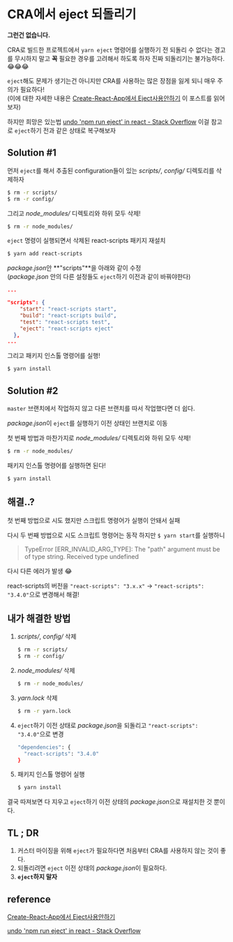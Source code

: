 # CRA에서 eject 되돌리기

**그런건 없습니다.**

CRA로 빌드한 프로젝트에서 `yarn eject` 명령어를 실행하기 전 되돌리 수 없다는 경고를 무시하지 말고 **꼭** 필요한 경우를 고려해서 하도록 하자 진짜 되돌리기는 불가능하다. 😂😂😂

`eject`해도 문제가 생기는건 아니지만 CRA를 사용하는 많은 장점을 잃게 되니 매우 주의가 필요하다!  
(이에 대한 자세한 내용은 [Create-React-App에서 Eject사용안하기](https://medium.com/@jsh901220/create-react-app에서-eject사용안하기-customize-cra-react-app-rewired-10a83522ace0) 이 포스트를 읽어보자)

하지만 희망은 있는법 [undo 'npm run eject' in react - Stack Overflow](https://stackoverflow.com/questions/51454729/undo-npm-run-eject-in-react) 이걸 참고로 `eject`하기 전과 같은 상태로 복구해보자

## Solution #1

먼저 `eject`를 해서 추출된 configuration들이 있는 *scripts/*, *config/* 디렉토리를 삭제하자

```sh
$ rm -r scripts/
$ rm -r config/
```

그리고 *node_modules/* 디렉토리와 하위 모두 삭제!

```sh
$ rm -r node_modules/
```

`eject` 명령이 실행되면서 삭제된 react-scripts 패키지 재설치

```sh
$ yarn add react-scripts
```

*package.json*안 **"scripts"**을 아래와 같이 수정  
(*package.json* 안의 다른 설정들도 `eject`하기 이전과 같이 바꿔야한다)

```json
...

"scripts": {
    "start": "react-scripts start",
    "build": "react-scripts build",
    "test": "react-scripts test",
    "eject": "react-scripts eject"
  },
...
```

그리고 패키지 인스톨 명령어를 실행!

```sh
$ yarn install
```



## Solution #2

`master` 브랜치에서 작업하지 않고 다른 브랜치를 따서 작업했다면 더 쉽다. 

*package.json*이 `eject`를 실행하기 이전 상태인 브랜치로 이동

첫 번째 방법과 마찬가지로 *node_modules/* 디렉토리와 하위 모두 삭제!

```sh
$ rm -r node_modules/
```

패키지 인스톨 명령어를 실행하면 된다!

```sh
$ yarn install
```



## 해결..?

첫 번째 방법으로 시도 했지만 스크립트 명령어가 실행이 안돼서 실패

다시 두 번째 방법으로 시도 스크립트 명령어는 동작 하지만 `$ yarn start`를 실행하니

> TypeError [ERR_INVALID_ARG_TYPE]: The "path" argument must be of type string. Received type undefined

다시 다른 에러가 발생 😂

react-scripts의 버전을 `"react-scripts": "3.x.x"` → `"react-scripts": "3.4.0"`으로 변경해서 해결!



## 내가 해결한 방법

1. *scripts/*, *config/* 삭제

   ```sh
   $ rm -r scripts/
   $ rm -r config/
   ```

2. *node_modules/* 삭제

   ```sh
   $ rm -r node_modules/
   ```

3. *yarn.lock* 삭제

   ```sh
   $ rm -r yarn.lock
   ```

4. `eject`하기 이전 상태로 *package.json*을 되돌리고 `"react-scripts": "3.4.0"`으로 변경

   ```sh
   "dependencies": {
     "react-scripts": "3.4.0"
   }
   ```

5. 패키지 인스톨 명령어 실행

   ```sh
   $ yarn install
   ```

결국 따져보면 다 지우고 `eject`하기 이전 상태의 *package.json*으로 재설치한 것 뿐이다.



## TL ; DR

1. 커스터 마이징을 위해 `eject`가 필요하다면 처음부터 CRA를 사용하지 않는 것이 좋다.
2. 되돌리려면 `eject` 이전 상태의 *package.json*이 필요하다.
3. **`eject`하지 말자**



## reference

[Create-React-App에서 Eject사용안하기](https://medium.com/@jsh901220/create-react-app에서-eject사용안하기-customize-cra-react-app-rewired-10a83522ace0)

[undo 'npm run eject' in react - Stack Overflow](https://stackoverflow.com/questions/51454729/undo-npm-run-eject-in-react)

